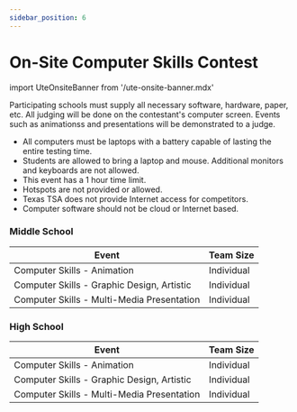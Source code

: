```yaml
---
sidebar_position: 6
---
```


# On-Site Computer Skills Contest

import UteOnsiteBanner from '/ute-onsite-banner.mdx'

<UteOnsiteBanner />

Participating schools must supply all necessary software, hardware, paper, etc. All judging will be done on the contestant's computer screen. Events such as animationss and presentations will be demonstrated to a judge.

- All computers must be laptops with a battery capable of lasting the entire testing time.
- Students are allowed to bring a laptop and mouse. Additional monitors and keyboards are not allowed.
- This event has a 1 hour time limit.
- Hotspots are not provided or allowed.
- Texas TSA does not provide Internet access for competitors.
- Computer software should not be cloud or Internet based.

### Middle School

| Event                    | Team Size  |
| ------------------------ | ---------- |
| Computer Skills - Animation| Individual |
| Computer Skills - Graphic Design, Artistic | Individual |
| Computer Skills - Multi-Media Presentation | Individual |

### High School

| Event                    | Team Size  |
| ------------------------ | ---------- |
| Computer Skills - Animation | Individual |
| Computer Skills - Graphic Design, Artistic | Individual |
| Computer Skills - Multi-Media Presentation | Individual |
